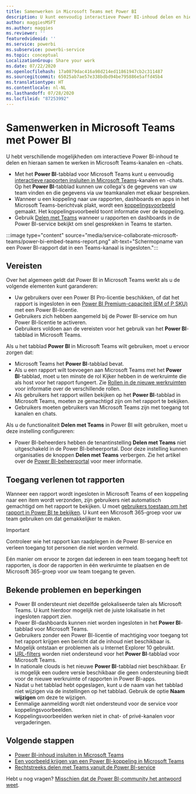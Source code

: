 ```yaml
---
title: Samenwerken in Microsoft Teams met Power BI
description: U kunt eenvoudig interactieve Power BI-inhoud delen en hieraan samenwerken in Microsoft Teams-kanalen en -chats.
author: maggiesMSFT
ms.author: maggies
ms.reviewer: ''
featuredvideoid: ''
ms.service: powerbi
ms.subservice: powerbi-service
ms.topic: conceptual
LocalizationGroup: Share your work
ms.date: 07/22/2020
ms.openlocfilehash: 17a0879dac416a98d214ed11861947cb2c311487
ms.sourcegitcommit: 65025ab7ae57e338bdbd94be795886e5affd45b4
ms.translationtype: HT
ms.contentlocale: nl-NL
ms.lasthandoff: 07/28/2020
ms.locfileid: "87253992"
---
```

# <a name="collaborate-in-microsoft-teams-with-power-bi"></a>Samenwerken in Microsoft Teams met Power BI

U hebt verschillende mogelijkheden om interactieve Power BI-inhoud te delen en hieraan samen te werken in Microsoft Teams-kanalen en -chats. 

- Met het **Power BI**-tabblad voor Microsoft Teams kunt u eenvoudig [interactieve rapporten insluiten in Microsoft Teams](service-embed-report-microsoft-teams.md)-kanalen en -chats. Op het **Power BI**-tabblad kunnen uw collega's de gegevens van uw team vinden en die gegevens via uw teamkanalen met elkaar bespreken. 
- Wanneer u een koppeling naar uw rapporten, dashboards en apps in het Microsoft Teams-berichtvak plakt, wordt een [koppelingsvoorbeeld](service-teams-link-preview.md) gemaakt. Het koppelingsvoorbeeld toont informatie over de koppeling. 
- Gebruik [Delen met Teams](service-share-report-teams.md) wanneer u rapporten en dashboards in de Power BI-service bekijkt om snel gesprekken in Teams te starten.
 
:::image type="content" source="media/service-collaborate-microsoft-teams/power-bi-embed-teams-report.png" alt-text="Schermopname van een Power BI-rapport dat in een Teams-kanaal is ingesloten.":::

## <a name="requirements"></a>Vereisten

Over het algemeen geldt dat Power BI in Microsoft Teams werkt als u de volgende elementen kunt garanderen:

- Uw gebruikers over een Power BI Pro-licentie beschikken, of dat het rapport is ingesloten in een [Power BI Premium-capaciteit (EM of P SKU)](../admin/service-premium-what-is.md) met een Power BI-licentie.
- Gebruikers zich hebben aangemeld bij de Power BI-service om hun Power BI-licentie te activeren.
- Gebruikers voldoen aan de vereisten voor het gebruik van het **Power BI**-tabblad in Microsoft Teams.

Als u het tabblad **Power BI** in Microsoft Teams wilt gebruiken, moet u ervoor zorgen dat:

- Microsoft Teams het **Power BI**-tabblad bevat.
- Als u een rapport wilt toevoegen aan Microsoft Teams met het **Power BI**-tabblad, moet u ten minste de rol Kijker hebben in de werkruimte die als host voor het rapport fungeert. Zie [Rollen in de nieuwe werkruimten](service-new-workspaces.md#roles-in-the-new-workspaces) voor informatie over de verschillende rollen.
- Als gebruikers het rapport willen bekijken op het **Power BI**-tabblad in Microsoft Teams, moeten ze gemachtigd zijn om het rapport te bekijken.
- Gebruikers moeten gebruikers van Microsoft Teams zijn met toegang tot kanalen en chats.

Als u de functionaliteit **Delen met Teams** in Power BI wilt gebruiken, moet u deze instelling configureren:

- Power BI-beheerders hebben de tenantinstelling **Delen met Teams** niet uitgeschakeld in de Power BI-beheerportal. Door deze instelling kunnen organisaties de knoppen **Delen met Teams** verbergen. Zie het artikel over de [Power BI-beheerportal](../admin/service-admin-portal.md#share-to-teams-tenant-setting) voor meer informatie.

## <a name="grant-access-to-reports"></a>Toegang verlenen tot rapporten

Wanneer een rapport wordt ingesloten in Microsoft Teams of een koppeling naar een item wordt verzonden, zijn gebruikers niet automatisch gemachtigd om het rapport te bekijken. U moet [gebruikers toestaan om het rapport in Power BI te bekijken](service-share-dashboards.md). U kunt een Microsoft 365-groep voor uw team gebruiken om dat gemakkelijker te maken.

> [!IMPORTANT]
> Controleer wie het rapport kan raadplegen in de Power BI-service en verleen toegang tot personen die niet worden vermeld.

Eén manier om ervoor te zorgen dat iedereen in een team toegang heeft tot rapporten, is door de rapporten in één werkruimte te plaatsen en de Microsoft 365-groep voor uw team toegang te geven.

## <a name="known-issues-and-limitations"></a>Bekende problemen en beperkingen

- Power BI ondersteunt niet dezelfde gelokaliseerde talen als Microsoft Teams. U kunt hierdoor mogelijk niet de juiste lokalisatie in het ingesloten rapport zien.
- Power BI-dashboards kunnen niet worden ingesloten in het **Power BI**-tabblad voor Microsoft Teams.
- Gebruikers zonder een Power BI-licentie of machtiging voor toegang tot het rapport krijgen een bericht dat de inhoud niet beschikbaar is.
- Mogelijk ontstaan er problemen als u Internet Explorer 10 gebruikt. <!--You can look at the [browsers support for Power BI](../consumer/end-user-browsers.md) and for [Microsoft 365](https://products.office.com/office-system-requirements#Browsers-section). -->
- [URL-filters](service-url-filters.md) worden niet ondersteund voor het **Power BI**-tabblad voor Microsoft Teams.
- In nationale clouds is het nieuwe **Power BI**-tabblad niet beschikbaar. Er is mogelijk een oudere versie beschikbaar die geen ondersteuning biedt voor de nieuwe werkruimte of rapporten in Power BI-apps.
- Nadat u het tabblad hebt opgeslagen, kunt u de naam van het tabblad niet wijzigen via de instellingen op het tabblad. Gebruik de optie **Naam wijzigen** om deze te wijzigen.
- Eenmalige aanmelding wordt niet ondersteund voor de service voor koppelingsvoorbeelden.
- Koppelingsvoorbeelden werken niet in chat- of privé-kanalen voor vergaderingen.

## <a name="next-steps"></a>Volgende stappen

- [Power BI-inhoud insluiten in Microsoft Teams](service-embed-report-microsoft-teams.md)
- [Een voorbeeld krijgen van een Power BI-koppeling in Microsoft Teams](service-teams-link-preview.md)
- [Rechtstreeks delen met Teams vanuit de Power BI-service](service-share-report-teams.md)

Hebt u nog vragen? [Misschien dat de Power BI-community het antwoord weet](https://community.powerbi.com/).
